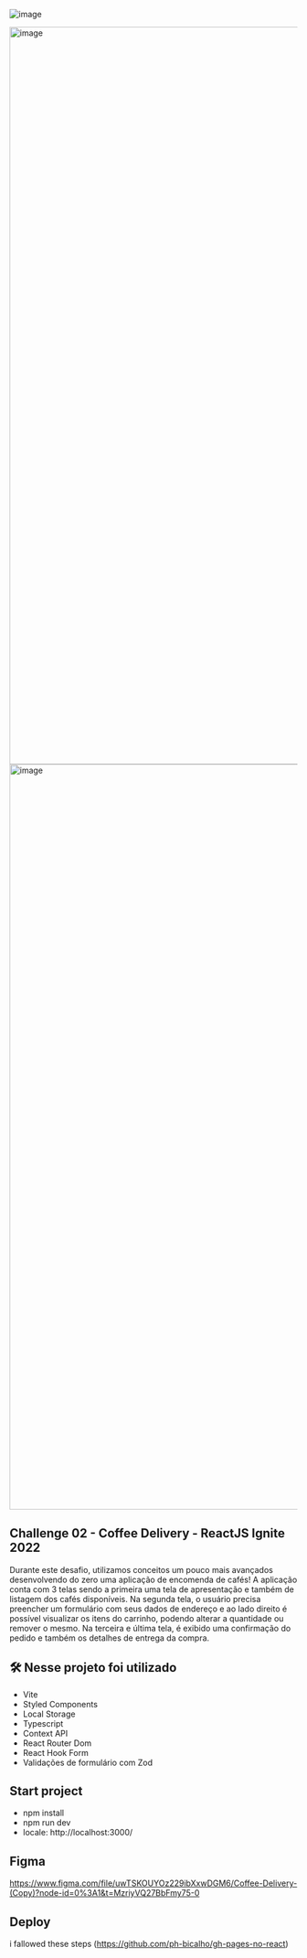 ![image](https://user-images.githubusercontent.com/28486303/214650556-999f3660-4ae3-4b05-8bf4-5ea6c1e9fe9c.png)

<img width="1290" alt="image" src="https://user-images.githubusercontent.com/28486303/214650670-1c95a0fd-ca02-48dd-8b19-8ce84907adeb.png">

<img width="1304" alt="image" src="https://user-images.githubusercontent.com/28486303/214650709-332d1142-1047-4ba4-95ca-3e3d579c767d.png">

## Challenge 02 - Coffee Delivery - ReactJS Ignite 2022
Durante este desafio, utilizamos conceitos um pouco mais avançados desenvolvendo do zero uma aplicação de encomenda de cafés! A aplicação conta com 3 telas sendo a primeira uma tela de apresentação e também de listagem dos cafés disponíveis. Na segunda tela, o usuário precisa preencher um formulário com seus dados de endereço e ao lado direito é possível visualizar os itens do carrinho, podendo alterar a quantidade ou remover o mesmo. Na terceira e última tela, é exibido uma confirmação do pedido e também os detalhes de entrega da compra.

## 🛠️ Nesse projeto foi utilizado
- Vite
- Styled Components
- Local Storage
- Typescript
- Context API
- React Router Dom
- React Hook Form
- Validações de formulário com Zod

## Start project

- npm install
- npm run dev
- locale: http://localhost:3000/

## Figma
https://www.figma.com/file/uwTSKOUYOz229ibXxwDGM6/Coffee-Delivery-(Copy)?node-id=0%3A1&t=MzriyVQ27BbFmy75-0

## Deploy
i fallowed these steps (https://github.com/ph-bicalho/gh-pages-no-react)

